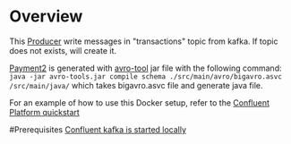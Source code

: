 # Overview
This [Producer](/src/main/java/CustomProducer.java) write messages in "transactions" topic from kafka. If topic does not exists, will create it.

[Payment2](/src/main/java/Payment2.java) is generated with [avro-tool](avro-tools.jar) jar file with the following command:
`java -jar avro-tools.jar compile schema ./src/main/avro/bigavro.asvc /src/main/java/` which takes bigavro.asvc file and generate java file.  


For an example of how to use this Docker setup, refer to the [Confluent Platform quickstart](https://docs.confluent.io/current/quickstart/index.html?utm_source=github&utm_medium=demo&utm_campaign=ch.examples_type.community_content.cp-all-in-one)

#Prerequisites
[Confluent kafka is started locally](https://github.com/ionutvacariu/confluent-dockers) 